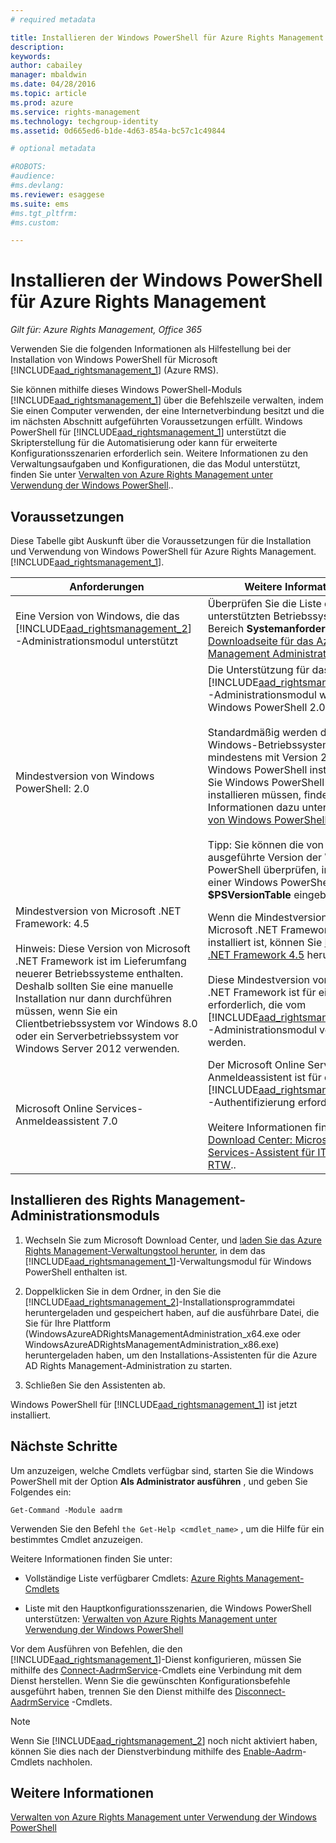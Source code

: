 ```yaml
---
# required metadata

title: Installieren der Windows PowerShell für Azure Rights Management | Azure RMS
description:
keywords:
author: cabailey
manager: mbaldwin
ms.date: 04/28/2016
ms.topic: article
ms.prod: azure
ms.service: rights-management
ms.technology: techgroup-identity
ms.assetid: 0d665ed6-b1de-4d63-854a-bc57c1c49844

# optional metadata

#ROBOTS:
#audience:
#ms.devlang:
ms.reviewer: esaggese
ms.suite: ems
#ms.tgt_pltfrm:
#ms.custom:

---
```


# Installieren der Windows PowerShell für Azure Rights Management

*Gilt für: Azure Rights Management, Office 365*

Verwenden Sie die folgenden Informationen als Hilfestellung bei der Installation von Windows PowerShell für Microsoft [!INCLUDE[aad_rightsmanagement_1](../includes/aad_rightsmanagement_1_md.md)] (Azure RMS).

Sie können mithilfe dieses Windows PowerShell-Moduls [!INCLUDE[aad_rightsmanagement_1](../includes/aad_rightsmanagement_1_md.md)] über die Befehlszeile verwalten, indem Sie einen Computer verwenden, der eine Internetverbindung besitzt und die im nächsten Abschnitt aufgeführten Voraussetzungen erfüllt. Windows PowerShell für [!INCLUDE[aad_rightsmanagement_1](../includes/aad_rightsmanagement_1_md.md)] unterstützt die Skripterstellung für die Automatisierung oder kann für erweiterte Konfigurationsszenarien erforderlich sein. Weitere Informationen zu den Verwaltungsaufgaben und Konfigurationen, die das Modul unterstützt, finden Sie unter [Verwalten von Azure Rights Management unter Verwendung der Windows PowerShell](administer-powershell.md)..

## Voraussetzungen
Diese Tabelle gibt Auskunft über die Voraussetzungen für die Installation und Verwendung von Windows PowerShell für Azure Rights Management. [!INCLUDE[aad_rightsmanagement_1](../includes/aad_rightsmanagement_1_md.md)].

|Anforderungen|Weitere Informationen|
|---------------|--------------------|
|Eine Version von Windows, die das [!INCLUDE[aad_rightsmanagement_2](../includes/aad_rightsmanagement_2_md.md)]-Administrationsmodul unterstützt|Überprüfen Sie die Liste der unterstützten Betriebssysteme im Bereich **Systemanforderungen** der [Downloadseite für das Azure Rights Management Administration Tool](http://go.microsoft.com/fwlink/?LinkId=257721)..|
|Mindestversion von Windows PowerShell: 2.0|Die Unterstützung für das [!INCLUDE[aad_rightsmanagement_2](../includes/aad_rightsmanagement_2_md.md)]-Administrationsmodul wurde in Windows PowerShell 2.0 eingeführt.<br /><br />Standardmäßig werden die meisten Windows-Betriebssysteme mindestens mit Version 2.0 der Windows PowerShell installiert. Wenn Sie Windows PowerShell 2.0 installieren müssen, finden Sie Informationen dazu unter [Installieren von Windows PowerShell 2.0](http://msdn.microsoft.com/library/ff637750.aspx)..<br /><br />Tipp: Sie können die von Ihnen ausgeführte Version der Windows PowerShell überprüfen, indem Sie in einer Windows PowerShell-Sitzung **$PSVersionTable** eingeben.|
|Mindestversion von Microsoft .NET Framework: 4.5<br /><br />Hinweis: Diese Version von Microsoft .NET Framework ist im Lieferumfang neuerer Betriebssysteme enthalten. Deshalb sollten Sie eine manuelle Installation nur dann durchführen müssen, wenn Sie ein Clientbetriebssystem vor Windows 8.0 oder ein Serverbetriebssystem vor Windows Server 2012 verwenden.|Wenn die Mindestversion von Microsoft .NET Framework noch nicht installiert ist, können Sie [Microsoft .NET Framework 4.5](http://www.microsoft.com/download/details.aspx?id=30653) herunterladen..<br /><br />Diese Mindestversion von Microsoft .NET Framework ist für einige Klassen erforderlich, die vom [!INCLUDE[aad_rightsmanagement_2](../includes/aad_rightsmanagement_2_md.md)]-Administrationsmodul verwendet werden.|
|Microsoft Online Services-Anmeldeassistent 7.0|Der Microsoft Online Services-Anmeldeassistent ist für die [!INCLUDE[aad_rightsmanagement_1](../includes/aad_rightsmanagement_1_md.md)]-Authentifizierung erforderlich.<br /><br />Weitere Informationen finden Sie unter [Download Center: Microsoft Online Services-Assistent für IT-Experten RTW](http://www.microsoft.com/en-us/download/details.aspx?id=41950)..|

## Installieren des Rights Management-Administrationsmoduls

1.  Wechseln Sie zum Microsoft Download Center, und [laden Sie das Azure Rights Management-Verwaltungstool herunter](https://go.microsoft.com/fwlink/?LinkId=257721), in dem das [!INCLUDE[aad_rightsmanagement_1](../includes/aad_rightsmanagement_1_md.md)]-Verwaltungsmodul für Windows PowerShell enthalten ist.

2.  Doppelklicken Sie in dem Ordner, in den Sie die [!INCLUDE[aad_rightsmanagement_2](../includes/aad_rightsmanagement_2_md.md)]-Installationsprogrammdatei heruntergeladen und gespeichert haben, auf die ausführbare Datei, die Sie für Ihre Plattform (WindowsAzureADRightsManagementAdministration_x64.exe oder WindowsAzureADRightsManagementAdministration_x86.exe) heruntergeladen haben, um den Installations-Assistenten für die Azure AD Rights Management-Administration zu starten.

3.  Schließen Sie den Assistenten ab.

Windows PowerShell für [!INCLUDE[aad_rightsmanagement_1](../includes/aad_rightsmanagement_1_md.md)] ist jetzt installiert.

## Nächste Schritte
Um anzuzeigen, welche Cmdlets verfügbar sind, starten Sie die Windows PowerShell mit der Option **Als Administrator ausführen** , und geben Sie Folgendes ein:

```
Get-Command -Module aadrm
```
Verwenden Sie den Befehl `the Get-Help <cmdlet_name>` , um die Hilfe für ein bestimmtes Cmdlet anzuzeigen.

Weitere Informationen finden Sie unter:

-   Vollständige Liste verfügbarer Cmdlets: [Azure Rights Management-Cmdlets](https://msdn.microsoft.com/library/windowsazure/dn629398.aspx)

-   Liste mit den Hauptkonfigurationsszenarien, die Windows PowerShell unterstützen: [Verwalten von Azure Rights Management unter Verwendung der Windows PowerShell](administer-powershell.md)

Vor dem Ausführen von Befehlen, die den [!INCLUDE[aad_rightsmanagement_1](../includes/aad_rightsmanagement_1_md.md)]-Dienst konfigurieren, müssen Sie mithilfe des [Connect-AadrmService](https://msdn.microsoft.com/library/windowsazure/dn629415.aspx)-Cmdlets eine Verbindung mit dem Dienst herstellen. Wenn Sie die gewünschten Konfigurationsbefehle ausgeführt haben, trennen Sie den Dienst mithilfe des [Disconnect-AadrmService](https://msdn.microsoft.com/library/windowsazure/dn629416.aspx) -Cmdlets.

> [!NOTE]
> Wenn Sie [!INCLUDE[aad_rightsmanagement_2](../includes/aad_rightsmanagement_2_md.md)] noch nicht aktiviert haben, können Sie dies nach der Dienstverbindung mithilfe des [Enable-Aadrm](https://msdn.microsoft.com/library/windowsazure/dn629412.aspx)-Cmdlets nachholen.

## Weitere Informationen
[Verwalten von Azure Rights Management unter Verwendung der Windows PowerShell](administer-powershell.md)


<!--HONumber=Apr16_HO4-->


